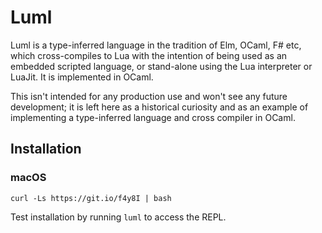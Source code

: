 # Luml

Luml is a type-inferred language in the tradition of Elm, OCaml, F# etc, 
which cross-compiles to Lua with the intention of being used as an
embedded scripted language, or stand-alone using the Lua interpreter
or LuaJit. It is implemented in OCaml.

This isn't intended for any production use and won't see any future development; it is left here as a historical curiosity and as an example of implementing a type-inferred language and cross compiler in OCaml.

## Installation

### macOS

`curl -Ls https://git.io/f4y8I | bash`

Test installation by running `luml` to access the REPL.
